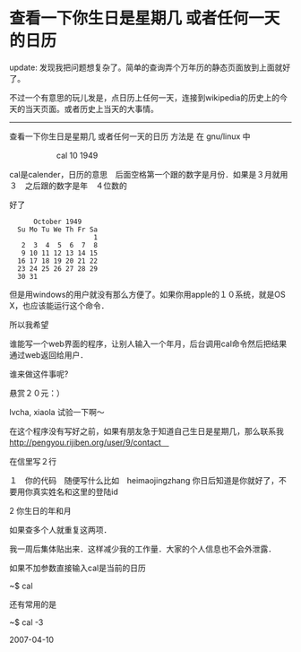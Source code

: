 # 查看一下你生日是星期几 或者任何一天的日历

update: 发现我把问题想复杂了。简单的查询弄个万年历的静态页面放到上面就好了。

不过一个有意思的玩儿发是，点日历上任何一天，连接到wikipedia的历史上的今天的当天页面。或者历史上当天的大事情。

---

查看一下你生日是星期几 或者任何一天的日历
方法是 在 gnu/linux 中

　　　　　　cal 10 1949

cal是calender，日历的意思　后面空格第一个跟的数字是月份．如果是３月就用３　之后跟的数字是年　４位数的

好了

          October 1949
      Su Mo Tu We Th Fr Sa
                         1
       2  3  4  5  6  7  8
       9 10 11 12 13 14 15
      16 17 18 19 20 21 22
      23 24 25 26 27 28 29
      30 31

但是用windows的用户就没有那么方便了。如果你用apple的１０系统，就是OS X，也应该能运行这个命令．

所以我希望

谁能写一个web界面的程序，让别人输入一个年月，后台调用cal命令然后把结果通过web返回给用户．

谁来做这件事呢?

悬赏２０元：）　

lvcha, xiaola 试验一下啊～　

在这个程序没有写好之前，如果有朋友急于知道自己生日是星期几，那么联系我　http://pengyou.rijiben.org/user/9/contact　

在信里写２行

１　你的代码　随便写什么比如　heimaojingzhang 你日后知道是你就好了，不要用你真实姓名和这里的登陆id

2 你生日的年和月

如果查多个人就重复这两项．

我一周后集体贴出来．这样减少我的工作量．大家的个人信息也不会外泄露．



如果不加参数直接输入cal是当前的日历

~$ cal

还有常用的是

~$ cal -3


2007-04-10
